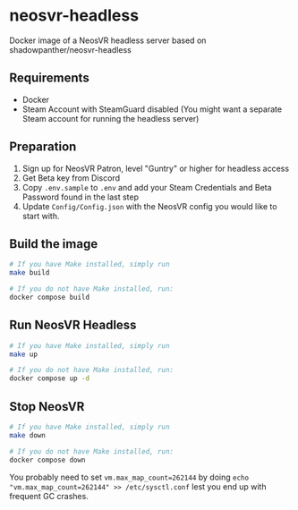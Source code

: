 # neosvr-headless
Docker image of a NeosVR headless server based on shadowpanther/neosvr-headless

## Requirements
* Docker
* Steam Account with SteamGuard disabled (You might want a separate Steam account for running the headless server)

## Preparation
1. Sign up for NeosVR Patron, level "Guntry" or higher for headless access
2. Get Beta key from Discord
3. Copy `.env.sample` to `.env` and add your Steam Credentials and Beta Password found in the last step
4. Update `Config/Config.json` with the NeosVR config you would like to start with.

## Build the image
```bash
# If you have Make installed, simply run
make build

# If you do not have Make installed, run:
docker compose build
```

## Run NeosVR Headless
```bash
# If you have Make installed, simply run
make up

# If you do not have Make installed, run:
docker compose up -d
```

## Stop NeosVR
```bash
# If you have Make installed, simply run
make down

# If you do not have Make installed, run:
docker compose down
```

You probably need to set `vm.max_map_count=262144` by doing `echo "vm.max_map_count=262144" >> /etc/sysctl.conf` lest you end up with frequent GC crashes.
